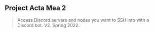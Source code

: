 ## Project Acta Mea 2
> Access Discord servers and nodes you want to SSH into with a Discord bot. V2. Spring 2022.

